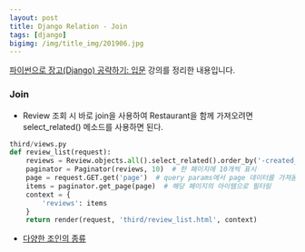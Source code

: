```yaml
---
layout: post
title: Django Relation - Join
tags: [django]
bigimg: /img/title_img/201906.jpg
---
```


[파이썬으로 장고(Django) 공략하기: 입문](https://www.inflearn.com/course/django-course#) 강의를 정리한 내용입니다.

### Join
* Review 조회 시 바로 join을 사용하여 Restaurant을 함께 가져오려면 select_related() 메소드를 사용하면 된다.

```python
third/views.py
def review_list(request):
    reviews = Review.objects.all().select_related().order_by('-created_at')
    paginator = Paginator(reviews, 10)  # 한 페이지에 10개씩 표시
    page = request.GET.get('page')  # query params에서 page 데이터를 가져옴
    items = paginator.get_page(page)  # 해당 페이지의 아이템으로 필터링
    context = {
        'reviews': items
    }
    return render(request, 'third/review_list.html', context)
```

* [다양한 조인의 종류](https://ko.wikipedia.org/wiki/Join_(SQL))